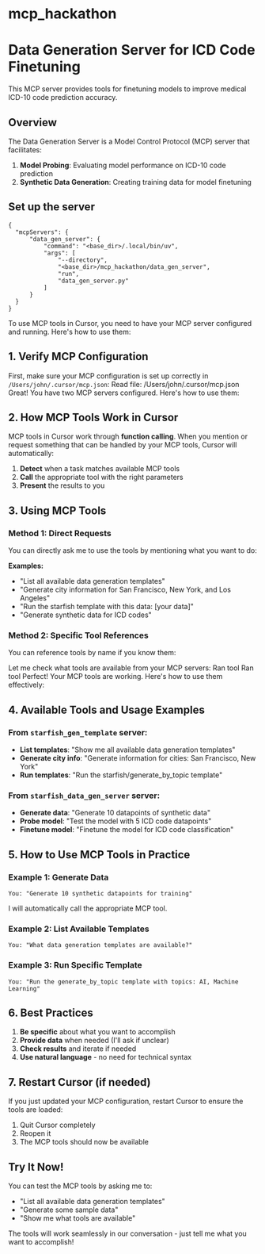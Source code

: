 # mcp_hackathon

# Data Generation Server for ICD Code Finetuning

This MCP server provides tools for finetuning models to improve medical ICD-10 code prediction accuracy.

## Overview

The Data Generation Server is a Model Control Protocol (MCP) server that facilitates:

1. **Model Probing**: Evaluating model performance on ICD-10 code prediction
2. **Synthetic Data Generation**: Creating training data for model finetuning

## Set up the server

```
{
  "mcpServers": {
      "data_gen_server": {
          "command": "<base_dir>/.local/bin/uv",
          "args": [
              "--directory",
              "<base_dir>/mcp_hackathon/data_gen_server",
              "run",
              "data_gen_server.py"
          ]
      }
  }
}
```

To use MCP tools in Cursor, you need to have your MCP server configured and running. Here's how to use them:

## 1. Verify MCP Configuration

First, make sure your MCP configuration is set up correctly in `/Users/john/.cursor/mcp.json`:
Read file: /Users/john/.cursor/mcp.json
Great! You have two MCP servers configured. Here's how to use them:

## 2. How MCP Tools Work in Cursor

MCP tools in Cursor work through **function calling**. When you mention or request something that can be handled by your MCP tools, Cursor will automatically:

1. **Detect** when a task matches available MCP tools
2. **Call** the appropriate tool with the right parameters
3. **Present** the results to you

## 3. Using MCP Tools

### Method 1: Direct Requests
You can directly ask me to use the tools by mentioning what you want to do:

**Examples:**
- "List all available data generation templates"
- "Generate city information for San Francisco, New York, and Los Angeles"
- "Run the starfish template with this data: [your data]"
- "Generate synthetic data for ICD codes"

### Method 2: Specific Tool References
You can reference tools by name if you know them:

Let me check what tools are available from your MCP servers:
Ran tool
Ran tool
Perfect! Your MCP tools are working. Here's how to use them effectively:

## 4. Available Tools and Usage Examples

### From `starfish_gen_template` server:
- **List templates**: "Show me all available data generation templates"
- **Generate city info**: "Generate information for cities: San Francisco, New York"
- **Run templates**: "Run the starfish/generate_by_topic template"

### From `starfish_data_gen_server` server:
- **Generate data**: "Generate 10 datapoints of synthetic data"
- **Probe model**: "Test the model with 5 ICD code datapoints"
- **Finetune model**: "Finetune the model for ICD code classification"

## 5. How to Use MCP Tools in Practice

### Example 1: Generate Data
```
You: "Generate 10 synthetic datapoints for training"
```
I will automatically call the appropriate MCP tool.

### Example 2: List Available Templates
```
You: "What data generation templates are available?"
```

### Example 3: Run Specific Template
```
You: "Run the generate_by_topic template with topics: AI, Machine Learning"
```

## 6. Best Practices

1. **Be specific** about what you want to accomplish
2. **Provide data** when needed (I'll ask if unclear)
3. **Check results** and iterate if needed
4. **Use natural language** - no need for technical syntax

## 7. Restart Cursor (if needed)

If you just updated your MCP configuration, restart Cursor to ensure the tools are loaded:

1. Quit Cursor completely
2. Reopen it
3. The MCP tools should now be available

## Try It Now!

You can test the MCP tools by asking me to:
- "List all available data generation templates"
- "Generate some sample data"
- "Show me what tools are available"

The tools will work seamlessly in our conversation - just tell me what you want to accomplish!